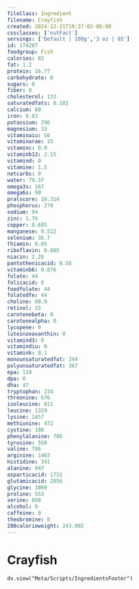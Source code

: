 ```yaml
---
fileClass: Ingredient
filename: Crayfish
created: 2024-12-21T19:27:02-06:00
cssclasses: ['nutFact']
servings: ['Default | 100g','3 oz | 85']
id: 174207
foodgroup: Fish
calories: 82
fat: 1.2
protein: 16.77
carbohydrate: 0
sugars: 0
fiber: 0
cholesterol: 133
saturatedfats: 0.181
calcium: 60
iron: 0.83
potassium: 296
magnesium: 33
vitaminaiu: 50
vitaminarae: 15
vitaminc: 0.9
vitaminb12: 2.15
vitamind: 0
vitamine: 1.5
netcarbs: 0
water: 79.37
omega3s: 167
omega6s: 90
pralscore: 10.314
phosphorus: 270
sodium: 94
zinc: 1.76
copper: 0.685
manganese: 0.522
selenium: 36.7
thiamin: 0.05
riboflavin: 0.085
niacin: 2.28
pantothenicacid: 0.58
vitaminb6: 0.076
folate: 44
folicacid: 0
foodfolate: 44
folatedfe: 44
choline: 80.9
retinol: 15
carotenebeta: 0
carotenealpha: 0
lycopene: 0
luteinzeaxanthin: 0
vitamind3: 0
vitamindiu: 0
vitamink: 0.1
monounsaturatedfat: 244
polyunsaturatedfat: 367
epa: 119
dpa: 0
dha: 47
tryptophan: 234
threonine: 676
isoleucine: 811
leucine: 1329
lysine: 1457
methionine: 472
cystine: 188
phenylalanine: 706
tyrosine: 558
valine: 786
arginine: 1463
histidine: 341
alanine: 947
asparticacid: 1731
glutamicacid: 2856
glycine: 1009
proline: 553
serine: 660
alcohol: 0
caffeine: 0
theobromine: 0
200calorieweight: 243.902
---
```


# Crayfish

```dataviewjs
dv.view("Meta/Scripts/IngredientsFooter")
```